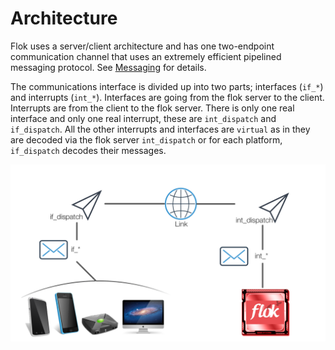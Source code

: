 # Architecture
Flok uses a server/client architecture and has one two-endpoint communication channel that uses an extremely efficient pipelined messaging protocol.  See [Messaging](./messaging.md) for details.

The communications interface is divided up into two parts; interfaces (`if_*`) and interrupts (`int_*`).  Interfaces are going from the flok server to the client.  Interrupts are from the client to the flok server. There is only one real interface and only one real interrupt, these are `int_dispatch` and `if_dispatch`.  All the other interrupts and interfaces are `virtual` as in they are decoded via the flok server `int_dispatch` or for each platform, `if_dispatch` decodes their messages.

![](./images/flok_arch.png)

